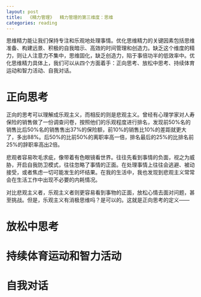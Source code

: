 ```yaml
---
layout: post
title:  《精力管理》  精力管理的第三维度：思维
categories: reading
---
```


思维精力能让我们保持专注和乐观地处理事情。优化思维精力的关键因素包括思维准备、构建远景、积极的自我暗示、高效的时间管理和创造力。缺乏这个维度的精力，则让人注意力不集中，思维固化，缺乏创造力，陷于事倍功半的低效率中。优化思维精力具体上，我们可以从四个方面着手：正向思考、放松中思考、持续体育运动和智力活动、自我对话。

# 正向思考

正向的思考可以理解成乐观主义，而相反的则是悲观主义。曾经有心理学家对人寿保险的销售做了一份调查问卷，按照他们的乐观程度进行排名，发现前50%名的销售比后50%名的销售售出37%的保险额，前10%的销售比10%的差距就更大了，多出88%。后50%的比前50%的离职率高一倍，排名最后的25%的比排名前25%的辞职率高出2倍。

悲观者容易吹毛求疵，像带着有色眼镜看世界。往往先看到事情的负面，视之为威胁，开启自我防卫模式，往往忽略了事情的正面。在处理事情上往往会逃避、被动接受，或者焦虑一切可能发生的坏结果。在我的生活中，我也发现到悲观主义常常会在生活工作中出现不必要的内耗情况。

对比悲观主义者，乐观主义者则更容易看到事物的正面，放松心情去面对问题，甚至挑战。但是，乐观主义有消极思维吗？是可以的。这就是正向思考的定义——

# 放松中思考

# 持续体育运动和智力活动

# 自我对话


<!--stackedit_data:
eyJoaXN0b3J5IjpbMTU4MDc2NjY5OCwtMTI0NDE4MTYzM119
-->